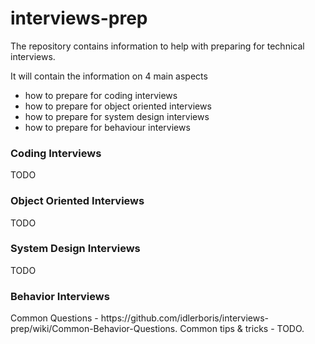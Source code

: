 # interviews-prep

The repository contains information to help with preparing for technical interviews.

It will contain the information on 4 main aspects
- how to prepare for coding interviews
- how to prepare for object oriented interviews
- how to prepare for system design interviews
- how to prepare for behaviour interviews

<h3>Coding Interviews</h3>
TODO

<h3>Object Oriented Interviews</h3>
TODO

<h3>System Design Interviews</h3>
TODO

<h3> Behavior Interviews</h3>
Common Questions - https://github.com/idlerboris/interviews-prep/wiki/Common-Behavior-Questions.
Common tips & tricks - TODO.
